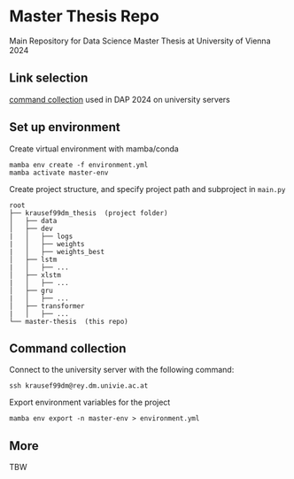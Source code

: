 # Master Thesis Repo

Main Repository for Data Science Master Thesis at University of Vienna 2024

## Link selection

[command collection](https://git01lab.cs.univie.ac.at/a1142469/dap/-/blob/main/RNAdegformer/command_collection.md?ref_type=heads) 
used in DAP 2024 on university servers


## Set up environment
Create virtual environment with mamba/conda
```shell
mamba env create -f environment.yml
mamba activate master-env
```

Create project structure, and specify project path and subproject in ``main.py``
```
root
├── krausef99dm_thesis  (project folder)
│   ├── data
│   ├── dev
|   │   ├── logs
|   │   ├── weights
|   │   ├── weights_best
│   ├── lstm
|   │   ├── ...
│   ├── xlstm
|   │   ├── ...
│   ├── gru
|   │   ├── ...
│   ├── transformer
|   │   ├── ...
└── master-thesis  (this repo)
```


## Command collection
Connect to the university server with the following command:
```shell
ssh krausef99dm@rey.dm.univie.ac.at
```

Export environment variables for the project
```shell
mamba env export -n master-env > environment.yml
```


## More
TBW


